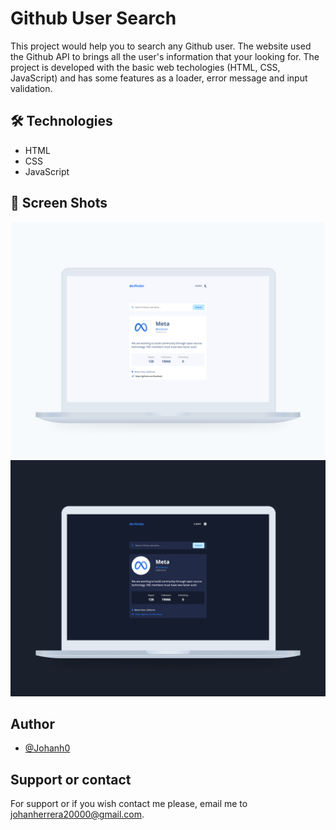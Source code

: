 # Github User Search

This project would help you to search any Github user. The website used the Github API to brings all the user's information that your looking for. The project is developed with the basic web techologies (HTML, CSS, JavaScript) and has some features as a loader, error message and input validation.

## 🛠 Technologies

- HTML
- CSS
- JavaScript

## 📸 Screen Shots

![](./assets/project-light.png)
![](./assets/project-dark.png)

## Author

- [@Johanh0](https://www.github.com/johanh0)

## Support or contact

For support or if you wish contact me please, email me to [johanherrera20000@gmail.com](mailto:johanherrera20000@gmail.com).
